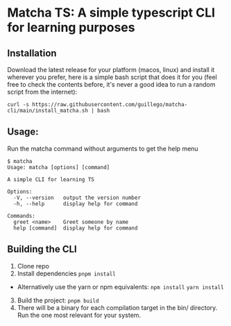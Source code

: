 # Matcha TS: A simple typescript CLI for learning purposes

## Installation
Download the latest release for your platform (macos, linux) and install it wherever you prefer, here is a simple bash script that does it for you (feel free to check the contents before, it's never a good idea to run a random script from the internet):
```
curl -s https://raw.githubusercontent.com/guillego/matcha-cli/main/install_matcha.sh | bash

```

## Usage:
Run the matcha command without arguments to get the help menu
```
$ matcha
Usage: matcha [options] [command]

A simple CLI for learning TS

Options:
  -V, --version   output the version number
  -h, --help      display help for command

Commands:
  greet <name>    Greet someone by name
  help [command]  display help for command
```

## Building the CLI
1. Clone repo
2. Install dependencies `pnpm install`
  - Alternatively use the yarn or npm equivalents: `npm install` `yarn install`
3. Build the project: `pnpm build`
4. There will be a binary for each compilation target in the bin/ directory. Run the one most relevant for your system.
